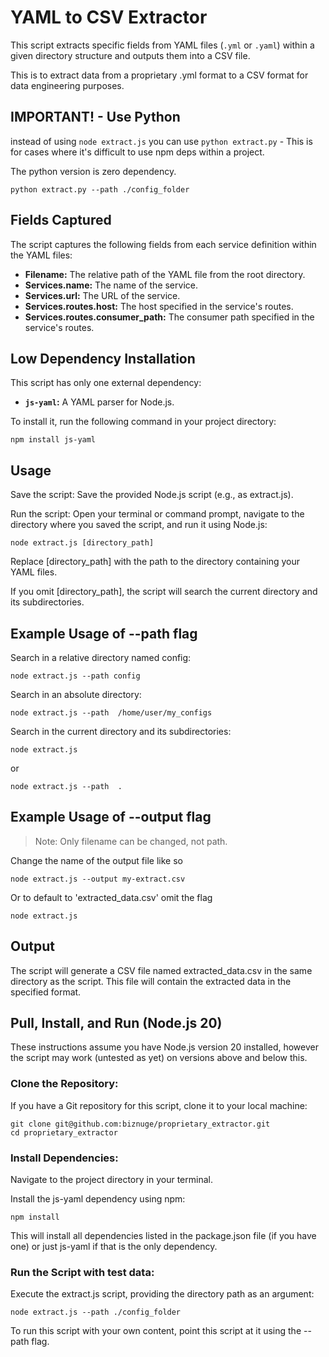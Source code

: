 # YAML to CSV Extractor

This script extracts specific fields from YAML files (`.yml` or `.yaml`) within a given directory structure and outputs them into a CSV file.

This is to extract data from a proprietary .yml format to a CSV format for data engineering purposes.

## IMPORTANT! - Use Python

instead of using ```node extract.js``` you can use ```python extract.py``` - This is for cases where it's difficult to use npm deps within a project.

The python version is zero dependency.

```
python extract.py --path ./config_folder
```

## Fields Captured

The script captures the following fields from each service definition within the YAML files:

* **Filename:** The relative path of the YAML file from the root directory.
* **Services.name:** The name of the service.
* **Services.url:** The URL of the service.
* **Services.routes.host:** The host specified in the service's routes.
* **Services.routes.consumer_path:** The consumer path specified in the service's routes.

## Low Dependency Installation

This script has only one external dependency:

* **`js-yaml`:** A YAML parser for Node.js.

To install it, run the following command in your project directory:

```
npm install js-yaml
```

## Usage
Save the script: Save the provided Node.js script (e.g., as extract.js).

Run the script: Open your terminal or command prompt, navigate to the directory where you saved the script, and run it using Node.js:

```
node extract.js [directory_path]
```

Replace [directory_path] with the path to the directory containing your YAML files.

If you omit [directory_path], the script will search the current directory and its subdirectories.

## Example Usage of --path flag

Search in a relative directory named config:

```node extract.js --path config```

Search in an absolute directory:

```node extract.js --path  /home/user/my_configs```

Search in the current directory and its subdirectories:

```node extract.js```

or

```node extract.js --path  . ```

## Example Usage of --output flag

> Note: Only filename can be changed, not path.

Change the name of the output file like so

```node extract.js --output my-extract.csv```

Or to default to 'extracted_data.csv' omit the flag

```node extract.js```

## Output

The script will generate a CSV file named extracted_data.csv in the same directory as the script. This file will contain the extracted data in the specified format.

## Pull, Install, and Run (Node.js 20)

These instructions assume you have Node.js version 20 installed, however the script may work (untested as yet) on versions above and below this.

### Clone the Repository:

If you have a Git repository for this script, clone it to your local machine:

```
git clone git@github.com:biznuge/proprietary_extractor.git
cd proprietary_extractor
```

### Install Dependencies:

Navigate to the project directory in your terminal.

Install the js-yaml dependency using npm:

```
npm install
```

This will install all dependencies listed in the package.json file (if you have one) or just js-yaml if that is the only dependency.

### Run the Script with test data:

Execute the extract.js script, providing the directory path as an argument:

```
node extract.js --path ./config_folder
```

To run this script with your own content, point this script at it using the --path flag.
